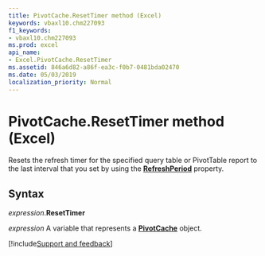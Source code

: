 ```yaml
---
title: PivotCache.ResetTimer method (Excel)
keywords: vbaxl10.chm227093
f1_keywords:
- vbaxl10.chm227093
ms.prod: excel
api_name:
- Excel.PivotCache.ResetTimer
ms.assetid: 846a6d82-a86f-ea3c-f0b7-0481bda02470
ms.date: 05/03/2019
localization_priority: Normal
---
```



# PivotCache.ResetTimer method (Excel)

Resets the refresh timer for the specified query table or PivotTable report to the last interval that you set by using the **[RefreshPeriod](Excel.PivotCache.RefreshPeriod.md)** property.


## Syntax

_expression_.**ResetTimer**

_expression_ A variable that represents a **[PivotCache](Excel.PivotCache.md)** object.




[!include[Support and feedback](~/includes/feedback-boilerplate.md)]